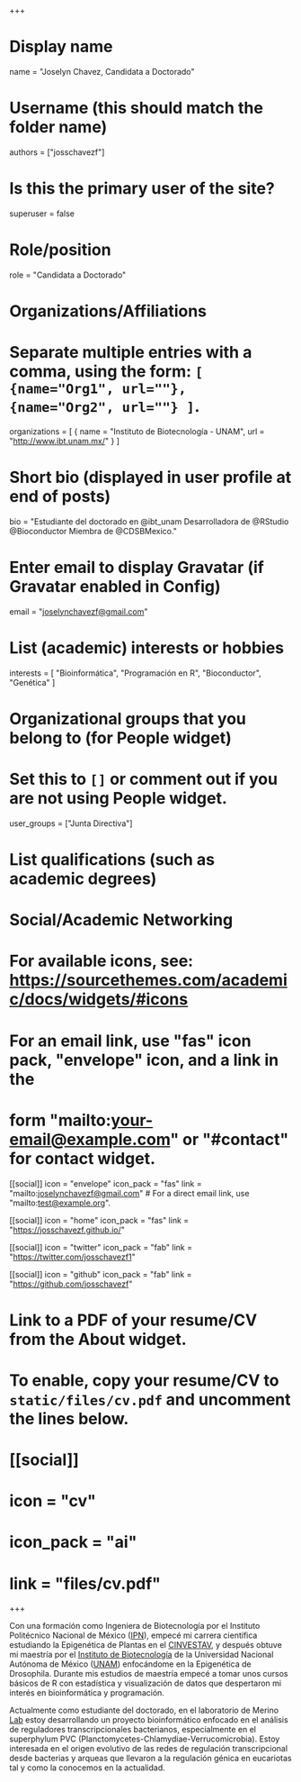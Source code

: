 +++
# Display name
name = "Joselyn Chavez, Candidata a Doctorado"

# Username (this should match the folder name)
authors = ["josschavezf"]

# Is this the primary user of the site?
superuser = false

# Role/position
role = "Candidata a Doctorado"

# Organizations/Affiliations
#   Separate multiple entries with a comma, using the form: `[ {name="Org1", url=""}, {name="Org2", url=""} ]`.
organizations = [ { name = "Instituto de Biotecnología - UNAM", url = "http://www.ibt.unam.mx/" } ]

# Short bio (displayed in user profile at end of posts)
bio = "Estudiante del doctorado en @ibt_unam Desarrolladora de @RStudio @Bioconductor Miembra de @CDSBMexico."

# Enter email to display Gravatar (if Gravatar enabled in Config)
email = "joselynchavezf@gmail.com"

# List (academic) interests or hobbies
interests = [
  "Bioinformática",
  "Programación en R",
  "Bioconductor",
  "Genética"
]

# Organizational groups that you belong to (for People widget)
#   Set this to `[]` or comment out if you are not using People widget.
user_groups = ["Junta Directiva"]

# List qualifications (such as academic degrees)

# Social/Academic Networking
# For available icons, see: https://sourcethemes.com/academic/docs/widgets/#icons
#   For an email link, use "fas" icon pack, "envelope" icon, and a link in the
#   form "mailto:your-email@example.com" or "#contact" for contact widget.

[[social]]
  icon = "envelope"
  icon_pack = "fas"
  link = "mailto:joselynchavezf@gmail.com"  # For a direct email link, use "mailto:test@example.org".

[[social]]
  icon = "home"
  icon_pack = "fas"
  link = "https://josschavezf.github.io/"

[[social]]
  icon = "twitter"
  icon_pack = "fab"
  link = "https://twitter.com/josschavezf1"

[[social]]
  icon = "github"
  icon_pack = "fab"
  link = "https://github.com/josschavezf"

# Link to a PDF of your resume/CV from the About widget.
# To enable, copy your resume/CV to `static/files/cv.pdf` and uncomment the lines below.
# [[social]]
#   icon = "cv"
#   icon_pack = "ai"
#   link = "files/cv.pdf"

+++

Con una formación como Ingeniera de Biotecnología por el Instituto Politécnico Nacional de México ([IPN](http://www.upiig.ipn.mx/)), empecé mi carrera científica estudiando la Epigenética de Plantas en el  [CINVESTAV](http://www.ira.cinvestav.mx/), y después obtuve mi maestría por el [Instituto de Biotecnología](http://www.ibt.unam.mx/) de la Universidad Nacional Autónoma de México  ([UNAM](http://www.unam.mx/)) enfocándome en la Epigenética de Drosophila. Durante mis estudios de maestría empecé a tomar unos cursos básicos de R con estadística y visualización de datos que despertaron mi interés en bioinformática y programación.

Actualmente como estudiante del doctorado, en el laboratorio de Merino [Lab](http://www.ibt.unam.mx/server/PRG.base?tipo:doc,dir:PRG.grupo,par:Gep,tit:_Grupo_del__Dr._Enrique_Merino) estoy desarrollando un proyecto bioinformático enfocado en el análisis de reguladores transcripcionales bacterianos, especialmente en el superphylum PVC (Planctomycetes-Chlamydiae-Verrucomicrobia). Estoy interesada en el origen evolutivo de las redes de regulación transcripcional desde bacterias y arqueas que llevaron a la regulación génica en eucariotas tal y como la conocemos en la actualidad.


